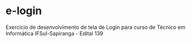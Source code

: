 # e-login
Exercício de desenvolvimento de tela de Login para curso de Técnico em Informática IFSul-Sapiranga - Edital 139
